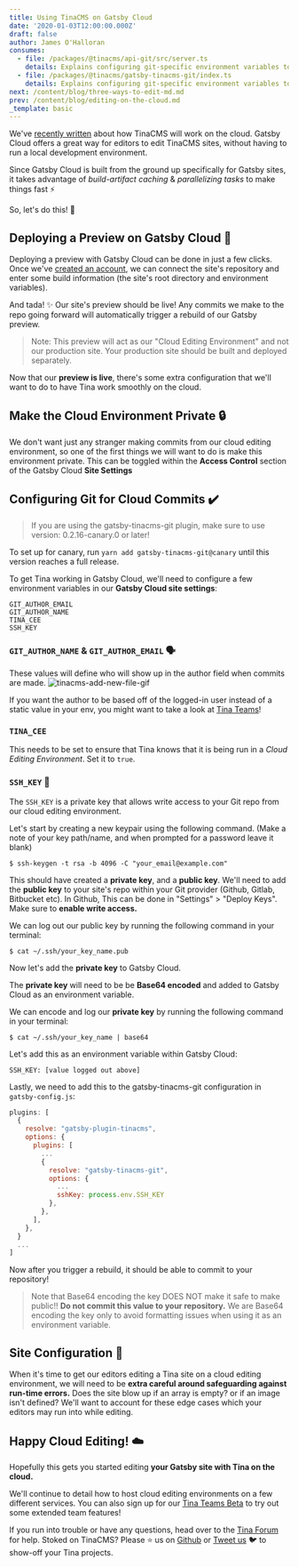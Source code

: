 ```yaml
---
title: Using TinaCMS on Gatsby Cloud
date: '2020-01-03T12:00:00.000Z'
draft: false
author: James O'Halloran
consumes:
  - file: /packages/@tinacms/api-git/src/server.ts
    details: Explains configuring git-specific environment variables to manually set author and ssh-key
  - file: /packages/@tinacms/gatsby-tinacms-git/index.ts
    details: Explains configuring git-specific environment variables to manually set author and ssh-key
next: /content/blog/three-ways-to-edit-md.md
prev: /content/blog/editing-on-the-cloud.md
_template: basic
---
```


We've [recently written](/blog/editing-on-the-cloud/ 'TinaCMS on the cloud') about how TinaCMS will work on the cloud. Gatsby Cloud offers a great way for editors to edit TinaCMS sites, without having to run a local development environment.

Since Gatsby Cloud is built from the ground up specifically for Gatsby sites, it takes advantage of _build-artifact caching_ & _parallelizing tasks_ to make things fast ⚡

So, let's do this! 🕺

## Deploying a Preview on Gatsby Cloud 🚀

Deploying a preview with Gatsby Cloud can be done in just a few clicks. Once we've [created an account](https://www.gatsbyjs.com/cloud/ 'Gatsby Cloud'), we can connect the site's repository and enter some build information (the site's root directory and environment variables).

And tada! ✨ Our site's preview should be live! Any commits we make to the repo going forward will automatically trigger a rebuild of our Gatsby preview.

> Note: This preview will act as our "Cloud Editing Environment" and not our production site. Your production site should be built and deployed separately.

Now that our **preview is live**, there's some extra configuration that we'll want to do to have Tina work smoothly on the cloud.

## Make the Cloud Environment Private 🔒

We don't want just any stranger making commits from our cloud editing environment, so one of the first things we will want to do is make this environment private. This can be toggled within the **Access Control** section of the Gatsby Cloud **Site Settings**

## Configuring Git for Cloud Commits ✔️

> If you are using the gatsby-tinacms-git plugin, make sure to use version: 0.2.16-canary.0 or later!

To set up for canary, run `yarn add gatsby-tinacms-git@canary` until this version reaches a full release.

To get Tina working in Gatsby Cloud, we'll need to configure a few environment variables in our **Gatsby Cloud site settings**:

    GIT_AUTHOR_EMAIL
    GIT_AUTHOR_NAME
    TINA_CEE
    SSH_KEY

### `GIT_AUTHOR_NAME` & `GIT_AUTHOR_EMAIL` 🗣️

These values will define who will show up in the author field when commits are made.
![tinacms-add-new-file-gif](/img/commit_author_scott.png)

If you want the author to be based off of the logged-in user instead of a static value in your env, you might want to take a look at [Tina Teams](/teams 'Tina Teams')!

### `TINA_CEE`

This needs to be set to ensure that Tina knows that it is being run in a _Cloud Editing Environment_. Set it to `true`.

### `SSH_KEY` 🔑

The `SSH_KEY` is a private key that allows write access to your Git repo from our cloud editing environment.

Let's start by creating a new keypair using the following command. (Make a note of your key path/name, and when prompted for a password leave it blank)

```
$ ssh-keygen -t rsa -b 4096 -C "your_email@example.com"
```

This should have created a **private key**, and a **public key**. We'll need to add the **public key** to your site's repo within your Git provider (Github, Gitlab, Bitbucket etc). In Github, This can be done in "Settings" > "Deploy Keys". Make sure to **enable write access.**

We can log out our public key by running the following command in your terminal:

```
$ cat ~/.ssh/your_key_name.pub
```

Now let's add the **private key** to Gatsby Cloud.

The **private key** will need to be be **Base64 encoded** and added to Gatsby Cloud as an environment variable.

We can encode and log our **private key** by running the following command in your terminal:

```
$ cat ~/.ssh/your_key_name | base64
```

Let's add this as an environment variable within Gatsby Cloud:

```
SSH_KEY: [value logged out above]
```

Lastly, we need to add this to the gatsby-tinacms-git configuration in `gatsby-config.js`:

```js
plugins: [
  {
    resolve: "gatsby-plugin-tinacms",
    options: {
      plugins: [
        ...
        {
          resolve: "gatsby-tinacms-git",
          options: {
            ...
            sshKey: process.env.SSH_KEY
          },
        },
      ],
    },
  }
  ...
]
```

Now after you trigger a rebuild, it should be able to commit to your repository!

> Note that Base64 encoding the key DOES NOT make it safe to make public!! **Do not commit this value to your repository.** We are Base64 encoding the key only to avoid formatting issues when using it as an environment variable.

## Site Configuration 🔨

When it's time to get our editors editing a Tina site on a cloud editing environment, we will need to be **extra careful around safeguarding against run-time errors.** Does the site blow up if an array is empty? or if an image isn't defined? We'll want to account for these edge cases which your editors may run into while editing.

## Happy Cloud Editing! ☁️

Hopefully this gets you started editing **your Gatsby site with Tina on the cloud.**

We'll continue to detail how to host cloud editing environments on a few different services. You can also sign up for our [Tina Teams Beta](http://tinacms.org/teams) to try out some extended team features!

If you run into trouble or have any questions, head over to the [Tina Forum](https://community.tinacms.org/) for help. Stoked on TinaCMS? Please ⭐️ us on [Github](https://github.com/tinacms/tinacms) or [Tweet us](https://twitter.com/Tina_cms) 🐦 to show-off your Tina projects.
